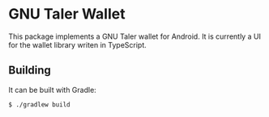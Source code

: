 # GNU Taler Wallet

This package implements a GNU Taler wallet for Android.
It is currently a UI for the wallet library writen in TypeScript.

## Building

It can be built with Gradle:

    $ ./gradlew build
